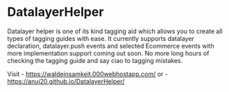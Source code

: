 # DatalayerHelper

Datalayer helper is one of its kind tagging aid which allows you to create all types of tagging guides with ease. It currently supports datalayer declaration, datalayer.push events and selected Ecommerce events with more implementation support coming out soon. No more long hours of checking the tagging guide and say ciao to tagging mistakes.

Visit - https://waldeinsamkeit.000webhostapp.com/
or - https://anuj20.github.io/DatalayerHelper/
